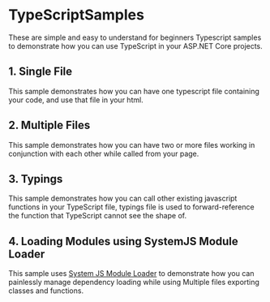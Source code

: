 # TypeScriptSamples
These are simple and easy to understand for beginners Typescript samples to demonstrate how you can use TypeScript in your ASP.NET Core projects.

## 1. Single File
This sample demonstrates how you can have one typescript file containing your code, and use that file in your html.

## 2. Multiple Files
This sample demonstrates how you can have two or more files working in conjunction with each other while called from your page.

## 3. Typings
This sample demonstrates how you can call other existing javascript functions in your TypeScript file, typings file is used to forward-reference the function that TypeScript cannot see the shape of.

## 4. Loading Modules using SystemJS Module Loader
This sample uses [System JS Module Loader](https://github.com/systemjs/systemjs) to demonstrate how you can painlessly manage dependency loading while using Multiple files exporting classes and functions.
